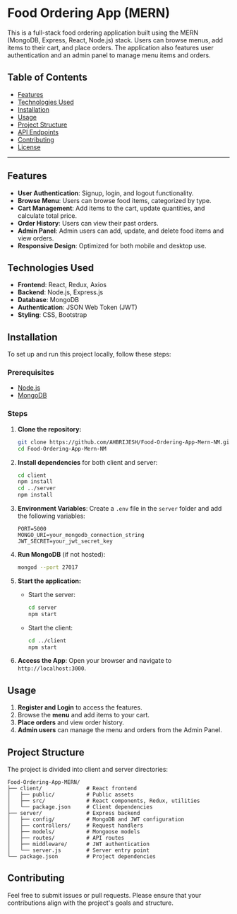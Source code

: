 # Food Ordering App (MERN)

This is a full-stack food ordering application built using the MERN (MongoDB, Express, React, Node.js) stack. Users can browse menus, add items to their cart, and place orders. The application also features user authentication and an admin panel to manage menu items and orders.

## Table of Contents

- [Features](#features)
- [Technologies Used](#technologies-used)
- [Installation](#installation)
- [Usage](#usage)
- [Project Structure](#project-structure)
- [API Endpoints](#api-endpoints)
- [Contributing](#contributing)
- [License](#license)

---

## Features

- **User Authentication**: Signup, login, and logout functionality.
- **Browse Menu**: Users can browse food items, categorized by type.
- **Cart Management**: Add items to the cart, update quantities, and calculate total price.
- **Order History**: Users can view their past orders.
- **Admin Panel**: Admin users can add, update, and delete food items and view orders.
- **Responsive Design**: Optimized for both mobile and desktop use.

## Technologies Used

- **Frontend**: React, Redux, Axios
- **Backend**: Node.js, Express.js
- **Database**: MongoDB
- **Authentication**: JSON Web Token (JWT)
- **Styling**: CSS, Bootstrap

## Installation

To set up and run this project locally, follow these steps:

### Prerequisites

- [Node.js](https://nodejs.org/)
- [MongoDB](https://www.mongodb.com/)

### Steps

1. **Clone the repository:**

   ```bash
   git clone https://github.com/AHBRIJESH/Food-Ordering-App-Mern-NM.git
   cd Food-Ordering-App-Mern-NM
   ```

2. **Install dependencies** for both client and server:

   ```bash
   cd client
   npm install
   cd ../server
   npm install
   ```

3. **Environment Variables**:
   Create a `.env` file in the `server` folder and add the following variables:

   ```plaintext
   PORT=5000
   MONGO_URI=your_mongodb_connection_string
   JWT_SECRET=your_jwt_secret_key
   ```

4. **Run MongoDB** (if not hosted):

   ```bash
   mongod --port 27017
   ```

5. **Start the application:**

   - Start the server:
     ```bash
     cd server
     npm start
     ```

   - Start the client:
     ```bash
     cd ../client
     npm start
     ```

6. **Access the App**:
   Open your browser and navigate to `http://localhost:3000`.

## Usage

1. **Register and Login** to access the features.
2. Browse the **menu** and add items to your cart.
3. **Place orders** and view order history.
4. **Admin users** can manage the menu and orders from the Admin Panel.

## Project Structure

The project is divided into client and server directories:

```plaintext
Food-Ordering-App-MERN/
├── client/              # React frontend
│   ├── public/          # Public assets
│   ├── src/             # React components, Redux, utilities
│   └── package.json     # Client dependencies
├── server/              # Express backend
│   ├── config/          # MongoDB and JWT configuration
│   ├── controllers/     # Request handlers
│   ├── models/          # Mongoose models
│   ├── routes/          # API routes
│   ├── middleware/      # JWT authentication
│   └── server.js        # Server entry point
└── package.json         # Project dependencies
```

## Contributing

Feel free to submit issues or pull requests. Please ensure that your contributions align with the project's goals and structure.

